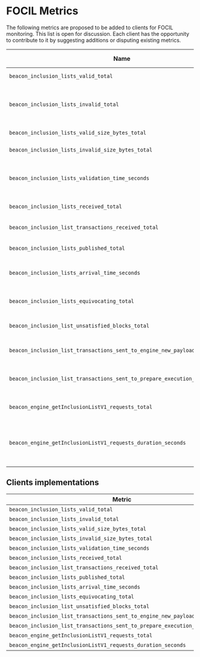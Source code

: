 # FOCIL Metrics

The following metrics are proposed to be added to clients for FOCIL monitoring. This list is open for discussion. Each client has the opportunity to contribute to it by suggesting additions or disputing existing metrics.

| Name | Metric type | Usage | Sample collection event | Labels | Buckets |
|------|-------------|-------|-------------------------|--------|---------|
| `beacon_inclusion_lists_valid_total`| Counter | Total number of valid inclusion lists | On inclusion list validation | **source:** gossip, api | |
| `beacon_inclusion_lists_invalid_total`| Counter | Total number of invalid inclusion lists | On inclusion list validation | **source**: gossip, api; **reason**: unknown, [REJECT/IGNORE from specs](https://github.com/ethereum/consensus-specs/blob/master/specs/_features/eip7805/p2p-interface.md#inclusion_list) | |
| `beacon_inclusion_lists_valid_size_bytes_total`| Counter | Total size of valid inclusion lists in bytes | On inclusion list validation | | |
| `beacon_inclusion_lists_invalid_size_bytes_total`| Counter | Total size of invalid inclusion lists in bytes | On inclusion list validation | | |
| `beacon_inclusion_lists_validation_time_seconds`| Histogram | Time taken to validate inclusion lists | On inclusion list validation | **source**: gossip, api | 0.1, 0.25, 0.5, 0.75, 1, 2 |
| `beacon_inclusion_lists_received_total`| Counter | Total number of received inclusion lists | On receiving inclusion list | **source**: gossip, api | |
| `beacon_inclusion_list_transactions_received_total`| Counter | Total number of transactions in received inclusion lists | On receiving inclusion list | **source**: gossip, api | |
| `beacon_inclusion_lists_published_total`| Counter | Total number of published inclusion lists | On publishing inclusion list | | |
| `beacon_inclusion_lists_arrival_time_seconds`| Histogram | Inclusion list arrival time since the beginning of slot | On receiving inclusion list | | 0, 1, 2, 3, 4, 6, 8, 9, 10, 11, 12 |
| `beacon_inclusion_lists_equivocating_total`| Counter | Total number of equivocating inclusion lists | Fork-choice `on_inclusion_list` | | |
| `beacon_inclusion_list_unsatisfied_blocks_total`| Counter | Total number of unsatisfied inclusion list blocks | Fork-choice `on_block` | | |
| `beacon_inclusion_list_transactions_sent_to_engine_new_payload_total`| Counter | Total number of inclusion list transactions sent to new payload | On `notify_new_payload` | | |
| `beacon_inclusion_list_transactions_sent_to_prepare_execution_payload_total`| Counter | Total number of inclusion list transactions sent to prepare execution payload | On `prepare_execution_payload` | | |
| `beacon_engine_getInclusionListV1_requests_total`| Counter | Total number of engine_getInclusionListV1 requests sent | On `engine_getInclusionListV1` | | |
| `beacon_engine_getInclusionListV1_requests_duration_seconds`| Histogram | Duration of engine_getInclusionListV1 requests | On `engine_getInclusionListV1` | | 0.005, 0.01, 0.025, 0.05, 0.075, 0.1, 0.5 |

## Clients implementations

| Metric | Grandine | Lighthouse | Lodestar | Nimbus | Prysm | Teku |
|--------|----------|------------|----------|--------|-------|------|
| `beacon_inclusion_lists_valid_total`| □ | □ | ✅ | □ | □ | □ |
| `beacon_inclusion_lists_invalid_total`| □ | □ | ✅ | □ | □ | □ |
| `beacon_inclusion_lists_valid_size_bytes_total`| □ | □ | ✅ | □ | □ | □ |
| `beacon_inclusion_lists_invalid_size_bytes_total`| □ | □ | ✅ | □ | □ | □ |
| `beacon_inclusion_lists_validation_time_seconds`| □ | □ | ✅ | □ | □ | □ |
| `beacon_inclusion_lists_received_total`| □ | □ | ✅ | □ | □ | □ |
| `beacon_inclusion_list_transactions_received_total`| □ | □ | ✅ | □ | □ | □ |
| `beacon_inclusion_lists_published_total`| □ | □ | ✅ | □ | □ | □ |
| `beacon_inclusion_lists_arrival_time_seconds`| □ | □ | ✅ | □ | □ | □ |
| `beacon_inclusion_lists_equivocating_total`| □ | □ | ✅ | □ | □ | □ |
| `beacon_inclusion_list_unsatisfied_blocks_total`| □ | □ | ✅ | □ | □ | □ |
| `beacon_inclusion_list_transactions_sent_to_engine_new_payload_total`| □ | □ | ✅ | □ | □ | □ |
| `beacon_inclusion_list_transactions_sent_to_prepare_execution_payload_total`| □ | □ | ✅ | □ | □ | □ |
| `beacon_engine_getInclusionListV1_requests_total`| □ | □ | ✅ | □ | □ | □ |
| `beacon_engine_getInclusionListV1_requests_duration_seconds`| □ | □ | ✅ | □ | □ | □ |